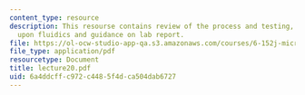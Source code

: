 ```yaml
---
content_type: resource
description: This resourse contains review of the process and testing, discussion
  upon fluidics and guidance on lab report.
file: https://ol-ocw-studio-app-qa.s3.amazonaws.com/courses/6-152j-micro-nano-processing-technology-fall-2005/6a4ddcffc972c4485f4dca504dab6727_lecture20.pdf
file_type: application/pdf
resourcetype: Document
title: lecture20.pdf
uid: 6a4ddcff-c972-c448-5f4d-ca504dab6727
---
```


